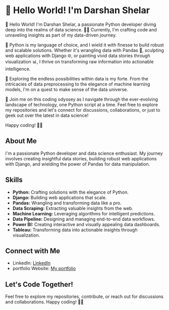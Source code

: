 # 👋 Hello World! I'm Darshan Shelar
👋 Hello World! I'm Darshan Shelar, a passionate Python developer diving deep into the realms of data science. 👨‍💻 Currently, I'm crafting code and unraveling insights as part of my data-driven journey.

🐍 Python is my language of choice, and I wield it with finesse to build robust and scalable solutions. Whether it's wrangling data with Pandas 🐼, sculpting web applications with Django 🌐, or painting vivid data stories through visualization 📊, I thrive on transforming raw information into actionable intelligence.

🔬 Exploring the endless possibilities within data is my forte. From the intricacies of data preprocessing to the elegance of machine learning models, I'm on a quest to make sense of the data universe.

🚀 Join me on this coding odyssey as I navigate through the ever-evolving landscape of technology, one Python script at a time. Feel free to explore my repositories and let's connect for discussions, collaborations, or just to geek out over the latest in data science!

Happy coding! 🚀✨

## About Me

I'm a passionate Python developer and data science enthusiast. My journey involves creating insightful data stories, building robust web applications with Django, and wielding the power of Pandas for data manipulation.

## Skills

- **Python:** Crafting solutions with the elegance of Python.
- **Django:** Building web applications that scale.
- **Pandas:** Wrangling and transforming data like a pro.
- **Data Scraping:** Extracting valuable insights from the web.
- **Machine Learning:** Leveraging algorithms for intelligent predictions.
- **Data Pipeline:** Designing and managing end-to-end data workflows.
- **Power BI:** Creating interactive and visually appealing data dashboards.
- **Tableau:** Transforming data into actionable insights through visualization.



## Connect with Me

- LinkedIn: [LinkedIn](https://www.linkedin.com/in/darshan-shelar-591322215/)
- portfolio Website: [My portfolio](https://darshanshelar96k.github.io/portfolio/)

## Let's Code Together!

Feel free to explore my repositories, contribute, or reach out for discussions and collaborations. Happy coding! 🚀✨
     
